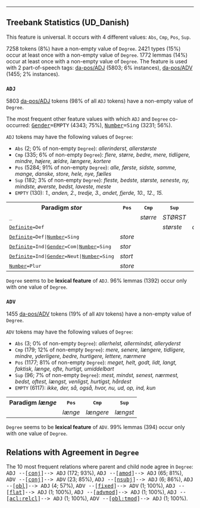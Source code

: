 

--------------------------------------------------------------------------------

## Treebank Statistics (UD_Danish)

This feature is universal.
It occurs with 4 different values: `Abs`, `Cmp`, `Pos`, `Sup`.

7258 tokens (8%) have a non-empty value of `Degree`.
2421 types (15%) occur at least once with a non-empty value of `Degree`.
1772 lemmas (14%) occur at least once with a non-empty value of `Degree`.
The feature is used with 2 part-of-speech tags: [da-pos/ADJ]() (5803; 6% instances), [da-pos/ADV]() (1455; 2% instances).

### `ADJ`

5803 [da-pos/ADJ]() tokens (98% of all `ADJ` tokens) have a non-empty value of `Degree`.

The most frequent other feature values with which `ADJ` and `Degree` co-occurred: <tt><a href="Gender.html">Gender</a>=EMPTY</tt> (4343; 75%), <tt><a href="Number.html">Number</a>=Sing</tt> (3231; 56%).

`ADJ` tokens may have the following values of `Degree`:

* `Abs` (2; 0% of non-empty `Degree`): <em>allerinderst, allerstørste</em>
* `Cmp` (335; 6% of non-empty `Degree`): <em>flere, større, bedre, mere, tidligere, mindre, højere, ældre, længere, kortere</em>
* `Pos` (5284; 91% of non-empty `Degree`): <em>alle, første, sidste, samme, mange, danske, store, hele, nye, fælles</em>
* `Sup` (182; 3% of non-empty `Degree`): <em>fleste, bedste, største, seneste, ny, mindste, øverste, bedst, laveste, meste</em>
* `EMPTY` (130): <em>1., anden, 2., tredje, 3., andet, fjerde, 10., 12., 15.</em>

<table>
  <tr><th>Paradigm <i>stor</i></th><th><tt>Pos</tt></th><th><tt>Cmp</tt></th><th><tt>Sup</tt></th><th><tt>Abs</tt></th></tr>
  <tr><td><tt>_</tt></td><td></td><td><em>større</em></td><td><em>STØRST</em></td><td></td></tr>
  <tr><td><tt><a href="Definite.html">Definite</a>=Def</tt></td><td></td><td></td><td><em>største</em></td><td><em>allerstørste</em></td></tr>
  <tr><td><tt><a href="Definite.html">Definite</a>=Def|<a href="Number.html">Number</a>=Sing</tt></td><td><em>store</em></td><td></td><td></td><td></td></tr>
  <tr><td><tt><a href="Definite.html">Definite</a>=Ind|<a href="Gender.html">Gender</a>=Com|<a href="Number.html">Number</a>=Sing</tt></td><td><em>stor</em></td><td></td><td></td><td></td></tr>
  <tr><td><tt><a href="Definite.html">Definite</a>=Ind|<a href="Gender.html">Gender</a>=Neut|<a href="Number.html">Number</a>=Sing</tt></td><td><em>stort</em></td><td></td><td></td><td></td></tr>
  <tr><td><tt><a href="Number.html">Number</a>=Plur</tt></td><td><em>store</em></td><td></td><td></td><td></td></tr>
</table>

`Degree` seems to be **lexical feature** of `ADJ`. 96% lemmas (1392) occur only with one value of `Degree`.

### `ADV`

1455 [da-pos/ADV]() tokens (19% of all `ADV` tokens) have a non-empty value of `Degree`.

`ADV` tokens may have the following values of `Degree`:

* `Abs` (3; 0% of non-empty `Degree`): <em>allerhelst, allermindst, alleryderst</em>
* `Cmp` (179; 12% of non-empty `Degree`): <em>mere, senere, længere, tidligere, mindre, yderligere, bedre, hurtigere, lettere, nærmere</em>
* `Pos` (1177; 81% of non-empty `Degree`): <em>meget, helt, godt, lidt, langt, faktisk, længe, ofte, hurtigt, umiddelbart</em>
* `Sup` (96; 7% of non-empty `Degree`): <em>mest, mindst, senest, nærmest, bedst, oftest, længst, venligst, hurtigst, hårdest</em>
* `EMPTY` (6117): <em>ikke, der, så, også, hvor, nu, ud, op, ind, kun</em>

<table>
  <tr><th>Paradigm <i>længe</i></th><th><tt>Pos</tt></th><th><tt>Cmp</tt></th><th><tt>Sup</tt></th></tr>
  <tr><td><tt></tt></td><td><em>længe</em></td><td><em>længere</em></td><td><em>længst</em></td></tr>
</table>

`Degree` seems to be **lexical feature** of `ADV`. 99% lemmas (394) occur only with one value of `Degree`.

## Relations with Agreement in `Degree`

The 10 most frequent relations where parent and child node agree in `Degree`:
<tt>ADJ --[<a href="../dep/conj.html">conj</a>]--> ADJ</tt> (172; 93%),
<tt>ADJ --[<a href="../dep/amod.html">amod</a>]--> ADJ</tt> (65; 81%),
<tt>ADV --[<a href="../dep/conj.html">conj</a>]--> ADV</tt> (23; 85%),
<tt>ADJ --[<a href="../dep/nsubj.html">nsubj</a>]--> ADJ</tt> (6; 86%),
<tt>ADJ --[<a href="../dep/obl.html">obl</a>]--> ADJ</tt> (4; 57%),
<tt>ADV --[<a href="../dep/fixed.html">fixed</a>]--> ADV</tt> (1; 100%),
<tt>ADJ --[<a href="../dep/flat.html">flat</a>]--> ADJ</tt> (1; 100%),
<tt>ADJ --[<a href="../dep/advmod.html">advmod</a>]--> ADJ</tt> (1; 100%),
<tt>ADJ --[<a href="../dep/acl:relcl.html">acl:relcl</a>]--> ADJ</tt> (1; 100%),
<tt>ADV --[<a href="../dep/obl:tmod.html">obl:tmod</a>]--> ADJ</tt> (1; 100%).

